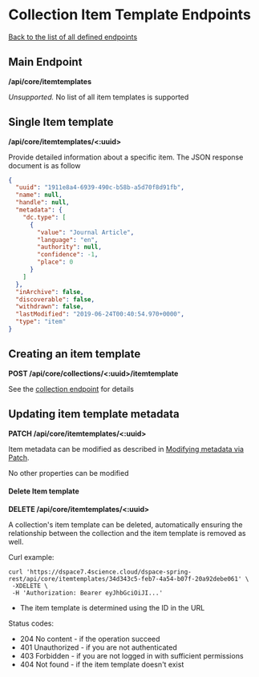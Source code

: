 # Collection Item Template Endpoints
[Back to the list of all defined endpoints](endpoints.md)

## Main Endpoint
**/api/core/itemtemplates**   

_Unsupported._ No list of all item templates is supported

## Single Item template
**/api/core/itemtemplates/<:uuid>**

Provide detailed information about a specific item. The JSON response document is as follow
```json
{
  "uuid": "1911e8a4-6939-490c-b58b-a5d70f8d91fb",
  "name": null,
  "handle": null,
  "metadata": {
    "dc.type": [
      {
        "value": "Journal Article",
        "language": "en",
        "authority": null,
        "confidence": -1,
        "place": 0
      }
    ]
  },
  "inArchive": false,
  "discoverable": false,
  "withdrawn": false,
  "lastModified": "2019-06-24T00:40:54.970+0000",
  "type": "item"
}
```
 
## Creating an item template
**POST /api/core/collections/<:uuid>/itemtemplate**

See the [collection endpoint](collections.md#create-item-template) for details

## Updating item template metadata
**PATCH /api/core/itemtemplates/<:uuid>**

Item metadata can be modified as described in [Modifying metadata via Patch](metadata-patch.md).

No other properties can be modified

#### Delete Item template
**DELETE /api/core/itemtemplates/<:uuid>**

A collection's item template can be deleted, automatically ensuring the relationship between the collection and the item template is removed as well.

Curl example:
```
curl 'https://dspace7.4science.cloud/dspace-spring-rest/api/core/itemtemplates/34d343c5-feb7-4a54-b07f-20a92debe061' \
 -XDELETE \
 -H 'Authorization: Bearer eyJhbGciOiJI...'
```

* The item template is determined using the ID in the URL

Status codes:
* 204 No content - if the operation succeed
* 401 Unauthorized - if you are not authenticated
* 403 Forbidden - if you are not logged in with sufficient permissions
* 404 Not found - if the item template doesn't exist
